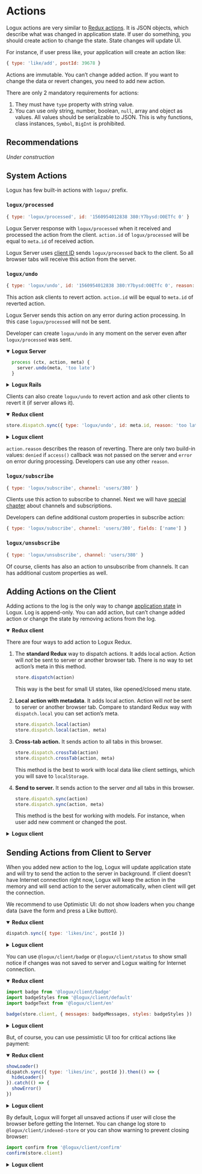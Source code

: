 # Actions

Logux actions are very similar to [Redux actions]. It is JSON objects, which describe what was changed in application state. If user do something, you should create action to change the state. State changes will update UI.

For instance, if user press like, your application will create an action like:

```js
{ type: 'like/add', postId: 39678 }
```

Actions are immutable. You can’t change added action. If you want to change the data or revert changes, you need to add new action.

There are only 2 mandatory requirements for actions:

1. They must have `type` property with string value.
2. You can use only string, number, boolean, `null`, array and object as values. All values should be serializable to JSON. This is why functions, class instances, `Symbol`, `BigInt` is prohibited.

[Redux actions]: https://redux.js.org/basics/actions


## Recommendations

*Under construction*


## System Actions

Logux has few built-in actions with `logux/` prefix.


### `logux/processed`

```js
{ type: 'logux/processed', id: '1560954012838 380:Y7bysd:O0ETfc 0' }
```

Logux Server response with `logux/processed` when it received and processed the action from the client. `action.id` of `logux/processed` will be equal to `meta.id` of received action.

Logux Server uses [client ID] sends `logux/processed` back to the client. So all browser tabs will receive this action from the server.

[client ID]: ./1-node.md#cross-tab-communication


### `logux/undo`

```js
{ type: 'logux/undo', id: '1560954012838 380:Y7bysd:O0ETfc 0', reason: 'error' }
```

This action ask clients to revert action. `action.id` will be equal to `meta.id` of reverted action.

Logux Server sends this action on any error during action processing. In this case `logux/processed` will not be sent.

Developer can create `logux/undo` in any moment on the server even after `logux/processed` was sent.

<details open><summary><b>Logux Server</b></summary>

```js
  process (ctx, action, meta) {
    server.undo(meta, 'too late')
  }
```

</details>
<details><summary><b>Logux Rails</b></summary>

```ruby
Logux.undo(meta, reason: 'too late')
```

</details>

Clients can also create `logux/undo` to revert action and ask other clients to revert it (if server allows it).

<details open><summary><b>Redux client</b></summary>

```js
store.dispatch.sync({ type: 'logux/undo', id: meta.id, reason: 'too late' })
```

</details>
<details><summary><b>Logux client</b></summary>

```js
client.add({ type: 'logux/undo', id: meta.id, reason: 'too late' }, { sync: true })
```

</details>

`action.reason` describes the reason of reverting. There are only two build-in values: `denied` if `access()` callback was not passed on the server and `error` on error during processing. Developers can use any other `reason`.


### `logux/subscribe`

```js
{ type: 'logux/subscribe', channel: 'users/380' }
```

Clients use this action to subscribe to channel. Next we will have [special chapter] about channels and subscriptions.

Developers can define additional custom properties in subscribe action:

```js
{ type: 'logux/subscribe', channel: 'users/380', fields: ['name'] }
```

[special chapter]: ./5-subscription.md


### `logux/unsubscribe`

```js
{ type: 'logux/unsubscribe', channel: 'users/380' }
```

Of course, clients has also an action to unsubscribe from channels. It can has additional custom properties as well.


## Adding Actions on the Client

Adding actions to the log is the only way to change [application state] in Logux. Log is append-only. You can add action, but can’t change added action or change the state by removing actions from the log.

<details open><summary><b>Redux client</b></summary>

There are four ways to add action to Logux Redux.

1. The **standard Redux** way to dispatch actions. It adds local action. Action will *not* be sent to server or another browser tab. There is no way to set action’s meta in this method.

   ```js
   store.dispatch(action)
   ```

   This way is the best for small UI states, like opened/closed menu state.

2. **Local action with metadata**. It adds local action. Action will *not* be sent to server or another browser tab. Compare to standard Redux way with `dispatch.local` you can set action’s meta.

   ```js
   store.dispatch.local(action)
   store.dispatch.local(action, meta)
   ```

3. **Cross-tab action.** It sends action to all tabs in this browser.

   ```js
   store.dispatch.crossTab(action)
   store.dispatch.crossTab(action, meta)
   ```

   This method is the best to work with local data like client settings, which you will save to `localStorage`.

4. **Send to server.** It sends action to the server *and* all tabs in this browser.

   ```js
   store.dispatch.sync(action)
   store.dispatch.sync(action, meta)
   ```

   This method is the best for working with models. For instance, when user add new comment or changed the post.

</details>
<details><summary><b>Logux client</b></summary>

1. **Local action.** Action will *not* be sent to server or another browser tab.

   ```js
   client.log.add(action, { tab: client.id })
   ```

   This way is the best for small UI states, like opened/closed menu state.

2. **Cross-tab action.** It sends action to all tabs in this browser.

   ```js
   client.log.add(action, meta)
   ```

   This method is the best to work with local data like client settings, which you will save to `localStorage`.

3. **Send to server.** It sends action to the server *and* all tabs in this browser.

   ```js
   client.log.add(action, { sync: true })
   ```

   This method is the best for working with models. For instance, when user add new comment or changed the post.

</details>

[application state]: ./4-state.md
[reasons]: ./6-reasons.md


## Sending Actions from Client to Server

When you added new action to the log, Logux will update application state and will try to send the action to the server in background. If client doesn’t have Internet connection right now, Logux will keep the action in the memory and will send action to the server automatically, when client will get the connection.

We recommend to use Optimistic UI: do not show loaders when you change data (save the form and press a Like button).

<details open><summary><b>Redux client</b></summary>

```js
dispatch.sync({ type: 'likes/inc', postId })
```

</details>
<details><summary><b>Logux client</b></summary>

```js
client.log.add({ type: 'likes/inc', postId }, { sync: true })
```

</details>

You can use `@logux/client/badge` or `@logux/client/status` to show small notice if changes was not saved to server and Logux waiting for Internet connection.

<details open><summary><b>Redux client</b></summary>

```js
import badge from '@logux/client/badge'
import badgeStyles from '@logux/client/default'
import badgeText from '@logux/client/en'

badge(store.client, { messages: badgeMessages, styles: badgeStyles })
```

</details>
<details><summary><b>Logux client</b></summary>

```js
import badge from '@logux/client/badge'
import badgeStyles from '@logux/client/default'
import badgeText from '@logux/client/en'

badge(client, { messages: badgeMessages, styles: badgeStyles })
```

</details>

But, of course, you can use pessimistic UI too for critical actions like payment:

<details open><summary><b>Redux client</b></summary>

```js
showLoader()
dispatch.sync({ type: 'likes/inc', postId }).then(() => {
  hideLoader()
}).catch(() => {
  showError()
})
```

</details>
<details><summary><b>Logux client</b></summary>

```js
const waiting = { }
client.log.on('add', action => {
  if (action.type === 'logux/processed' && waiting[action.id]) {
    waiting[action.id].resolve()
    delete waiting[action.id]
  } else if (action.type === 'logux/undo' && waiting[action.id]) {
    waiting[action.id].reject()
    delete waiting[action.id]
  }
})

showLoader()
client.log.add({ type: 'likes/inc', postId }, { sync: true }).then(meta => {
  waiting[meta.id] = {
    resolve: hideLoader,
    reject: showError
  }
})
```

</details>

By default, Logux will forget all unsaved actions if user will close the browser before getting the Internet. You can change log store to `@logux/client/indexed-store` or you can show warning to prevent closing browser:

```js
import confirm from '@logux/client/confirm'
confirm(store.client)
```

</details>
<details><summary><b>Logux client</b></summary>

```js
import confirm from '@logux/client/confirm'
confirm(client)
```


## Permissions Check

Logux Server will reject any action if it was not explicitly allowed by developer:

<details open><summary><b>Logux Server</b></summary>

```js
server.type('likes/inc', () => {
  async access (ctx, action, meta) {
    let user = db.findUser(ctx.userId)
    return !user.isTroll && user.canRead(action.postId)
  },
  …
})
```

</details>
<details><summary><b>Logux Rails</b></summary>

```ruby
# app/logux/policies/channels/likes.rb
module Policies
  module Channels
    class Likes < Policies::Base
      def inc?
        user = User.find(user_id)
        !user.troll? && user.can_read? action[:postId]
      end
    end
  end
end
```

</details>

If server refused the action, server will send `logux/undo` action with `reason: 'denied'` and Logux Redux will remove action from history and replay application state.

If server accepted the action, it will re-send this action to all clients subscribed to some channel, or to specific clients by `userId` or `clientId`.

<details open><summary><b>Logux Server</b></summary>

```js
server.type('likes/inc', () => {
  …
  resend (ctx, action, meta) {
    return { channel: `posts/${ action.postId }` }
  },
  …
})
```

</details>
<details><summary><b>Logux Rails</b></summary>

*Under construction. Until `resend` will be implemented in gem.*

</details>

Then server will accept the action to database.


## Adding Actions on the Server

Server adds actions to it’s log to send these actions to clients. So, in most of the cases, you need to specify in action’s meta who is receiver of these actions.

* `meta.channels` sends action to all clients subscribed to any of listed channels.
* `meta.clients` sends action to clients with listed client IDs.
* `meta.users` sends action to clients with listed user IDs.
* `meta.nodes` sends action to clients with listed node IDs.

<details open><summary><b>Logux Server</b></summary>

The most universal way is:

```js
someService.on('error', () => {
  server.log.add({ type: 'someService/error' }, { channels: ['admins'] })
})
```

However, in most of the cases, you will use `ctx.sendBack` shortcut, which is available in `server.type()` and `server.channel()` callbacks.

```js
server.channel('user/:id', {
  …
  async init (ctx, action, meta) {
    ler user = await db.first('users', { id: ctx.params.id })
    ctx.sendBack({ type: 'users/add', user })
  }
})
```

</details>
<details><summary><b>Logux Rails</b></summary>

```ruby
some_service.on(:error) do
  Logux.add({ type: 'someService/error' }, { channels: ['admins'] })
end
```

*Under construction. Until `send_back` will be implemented in gem.*

</details>

[client IDs]: ./1-node.md#node-id


## Sending Actions from Server to Client

When you add new action to the server’s log, server will try to send it
to all connected clients according to `meta.channels`, `meta.users`,
`meta.clients` and `meta.nodes`.

By default, server doesn’t keep actions in the log for offline users to make scaling easy. You can enable keeping action in the log, by setting and removing [`reasons`] on `preadd` and `processed` events. But we recommend to use subscriptions.

Every time client will connect to the server, it sends `logux/subscribe` again. Server can load the latest state from database and send it back.

[`reasons`]: ./6-reason.md


## Client Events

Logux uses [Nano Events] API to add and remove event listener.

<details open><summary><b>Redux client</b></summary>

```js
store.client.on(event, (action, meta) => {
  …
})
```

</details>
<details><summary><b>Logux client</b></summary>

```js
client.on(event, (action, meta) => {
  …
})
```

</details>

Events:

* `preadd`: action is going to be added to the log. It is a only way to set [`meta.reasons`]. This event will not be called for cross-tab actions added in different browser tab.
* `add`: action was added to the log.
* `clean`: action was removed from the log. It will happen if nobody will set [`meta.reasons`] for new action or you remove all reasons for old action.

[`meta.reasons`]: ./6-reason.md
[Nano Events]: https://github.com/ai/nanoevents/

**[Next chapter →](./3-meta.md)**
